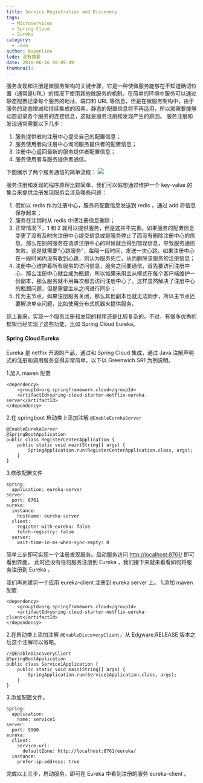 ```yaml
---
title: Service Registration and Discovery
tags:
  - Microservices
  - Spring Cloud
  - Eureka
category:
  - Java
author: bsyonline
lede: 没有摘要
date: 2018-06-16 08:09:49
thumbnail:
---
```


服务发现和注册是微服务架构的关键步骤，它是一种使微服务能够在不知道确切位置（通常是URL）的情况下使用其他微服务的机制。在简单的环境中服务可以通过静态配置记录每个服务的地址、端口和 URL 等信息，但是在微服务架构中，由于服务的动态增减和持续集成的因素，静态的配置信息将不再适用，所以就需要能够动态记录各个服务的连接信息，这就是服务注册和发现产生的原因。
服务注册和发现通常需要以下几步：
1. 服务提供者向注册中心提交自己的配置信息；
2. 服务使用者向注册中心询问服务提供者的配置信息；
3. 注册中心返回最新的服务提供者配置信息；
4. 服务使用者与服务提供者通信。

下图展示了两个服务通信的简单流程：
![](https://vaadin.com/documents/226808/13548263/client-side-load-balancer-flow.png/df1c6235-311e-4715-a232-4ecfca470b95?t=1512740698000)

服务注册和发现的程序原理比较简单，我们可以假想通过维护一个 key-value 的集合来提供注册发现服务会涉及哪些问题：
1. 假如以 redis 作为注册中心，服务将配置信息发送到 redis ，通过 add 将信息保存起来；
2. 服务在注销时从 redis 中把注册信息删除；
3. 正常情况下，1 和 2 就可以提供服务，但是这并不完善。如果服务的配置信息变更了没有及时向注册中心提交信息或是服务停止了而没有删除注册中心的信息，那么在别的服务在请求注册中心的时候就会得到错误信息，导致服务通信失败。这是就需要“心跳服务”，每隔一段时间，发送一次心跳，如果注册中心在一段时间内没有收到心跳，则认为服务死亡，从而删除该服务的注册信息；
4. 注册中心维护着所有服务的访问信息，服务之间要通信，首先要访问注册中心，那么注册中心就会成为瓶颈，所以如果采用主从模式在每个客户端维护一份副本，那么服务就不用每次都去访问注册中心了。这样虽然解决了注册中心的瓶颈问题，但是需要主从之间进行同步；
5. 作为主节点，如果注册服务关闭，那么其他副本也就无法同步，所以主节点还要解决单点问题，比如使用分布式机器来提供服务。

综上看来，实现一个服务注册和发现的程序还是比较复杂的。不过，有很多优秀的框架已经实现了这些功能，比如 Spring Cloud Eureka。
#### **Spring Cloud Eureka**
Eureka 是 netflix 开源的产品，通过和 Spring Cloud 集成，通过 Java 注解声明式的注册和调用服务变得非常简单，以下以 Greenwich.SR1 为例说明。

1.加入 maven 配置

```
<dependency>
	<groupId>org.springframework.cloud</groupId>
	<artifactId>spring-cloud-starter-netflix-eureka-server</artifactId>
</dependency>
```

2.在 springboot 启动类上添加注解 ```@EnableEurekaServer```

```
@EnableEurekaServer
@SpringBootApplication
public class RegisterCenterApplication {
	public static void main(String[] args) {
		SpringApplication.run(RegisterCenterApplication.class, args);
	}
}
```
3.修改配置文件

```
spring:
  application: eureka-server
server:
  port: 8761
eureka:
  instance:
    hostname: eureka-server
  client:
    register-with-eureka: false
    fetch-registry: false
  server:
    wait-time-in-ms-when-sync-empty: 0
```
简单三步即可实现一个注册发现服务。启动服务访问 [http://localhost:8761/](http://localhost:8761/) 即可看到界面。
此时还没有任何服务注册到 Eureka ，我们接下来就来看看如何将服务注册到 Eureka 。

我们再创建另一个应用 eureka-client 注册到 eureka server 上。
1.添加 maven 配置

```
<dependency>
    <groupId>org.springframework.cloud</groupId>
    <artifactId>spring-cloud-starter-netflix-eureka-client</artifactId>
</dependency>
```
2.在启动类上添加注解 ```@EnableDiscoveryClient```，从 Edgware.RELEASE 版本之后这个注解可以省略。

```
//@EnableDiscoveryClient
@SpringBootApplication
public class Service1Application {
    public static void main(String[] args) {
        SpringApplication.run(Service1Application.class, args);
    }
}
```
3.添加配置文件。

```
spring:
  application:
    name: service1
server:
  port: 9900
eureka:
  client:
    service-url:
      defaultZone: http://localhost:8761/eureka/
  instance:
    prefer-ip-address: true
```
完成以上三步，启动服务，即可在 Eureka 中看到注册的服务 eureka-client 。